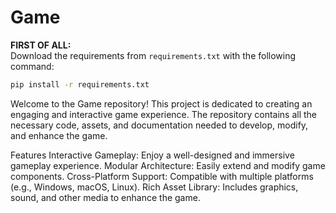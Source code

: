 # Game

**FIRST OF ALL:** <br>
Download the requirements from `requirements.txt` with the following command:
```bash
pip install -r requirements.txt
```

Welcome to the Game repository! This project is dedicated to creating an engaging and interactive game experience. The repository contains all the necessary code, assets, and documentation needed to develop, modify, and enhance the game.

Features
Interactive Gameplay: Enjoy a well-designed and immersive gameplay experience.
Modular Architecture: Easily extend and modify game components.
Cross-Platform Support: Compatible with multiple platforms (e.g., Windows, macOS, Linux).
Rich Asset Library: Includes graphics, sound, and other media to enhance the game.
